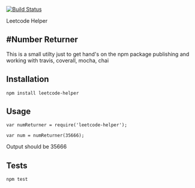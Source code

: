 [![Build Status](https://travis-ci.org/vtkrishn/leetcode-helper.svg?branch=master)](https://travis-ci.org/vtkrishn/leetcode-helper)

Leetcode Helper

#Number Returner
----------------

This is a small utilty just to get hand's on the npm package publishing and working with travis, coverall, mocha, chai

## Installation

  `npm install leetcode-helper`

## Usage

    var numReturner = require('leetcode-helper');

    var num = numReturner(35666);
  
  
  Output should be 35666


## Tests

  `npm test`

